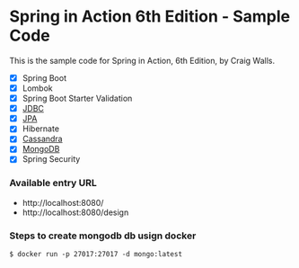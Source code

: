# Spring in Action 6th Edition - Sample Code

This is the sample code for Spring in Action, 6th Edition, by Craig Walls.

- [x] Spring Boot
- [X] Lombok
- [X] Spring Boot Starter Validation
- [X] [JDBC](https://github.com/canessaalvamiguel/spring-in-action-6th/tree/tacocloud-Using-relational-db-h2-spring-data-jdbc)
- [x] [JPA](https://github.com/canessaalvamiguel/spring-in-action-6th/tree/tacocloud-Using-relational-db-h2-spring-data-jpa)
- [x] Hibernate
- [X] [Cassandra](https://github.com/canessaalvamiguel/spring-in-action-6th/tree/tacocloud-Using-noSql-Apache-Cassandra)
- [X] [MongoDB](https://github.com/canessaalvamiguel/spring-in-action-6th/tree/tacocloud-Using-noSql-MongoDB)
- [x] Spring Security

### Available entry URL
- http://localhost:8080/
- http://localhost:8080/design

### Steps to create mongodb db usign docker

```
$ docker run -p 27017:27017 -d mongo:latest
```

